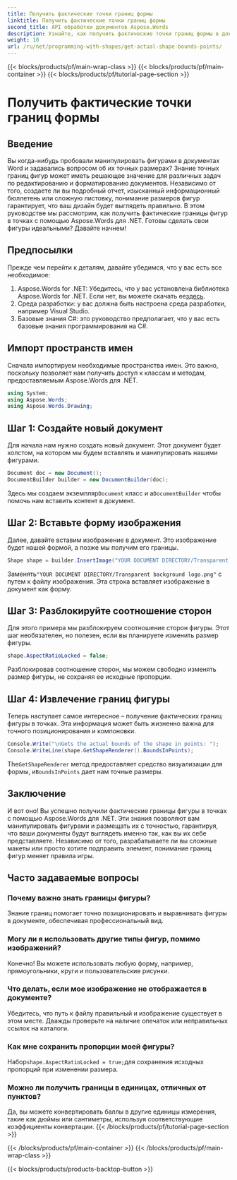 ```yaml
---
title: Получить фактические точки границ формы
linktitle: Получить фактические точки границ формы
second_title: API обработки документов Aspose.Words
description: Узнайте, как получить фактические точки границ формы в документах Word с помощью Aspose.Words для .NET. Изучите точную манипуляцию формой с помощью этого подробного руководства.
weight: 10
url: /ru/net/programming-with-shapes/get-actual-shape-bounds-points/
---
```


{{< blocks/products/pf/main-wrap-class >}}
{{< blocks/products/pf/main-container >}}
{{< blocks/products/pf/tutorial-page-section >}}

# Получить фактические точки границ формы

## Введение

Вы когда-нибудь пробовали манипулировать фигурами в документах Word и задавались вопросом об их точных размерах? Знание точных границ фигур может иметь решающее значение для различных задач по редактированию и форматированию документов. Независимо от того, создаете ли вы подробный отчет, изысканный информационный бюллетень или сложную листовку, понимание размеров фигур гарантирует, что ваш дизайн будет выглядеть правильно. В этом руководстве мы рассмотрим, как получить фактические границы фигур в точках с помощью Aspose.Words для .NET. Готовы сделать свои фигуры идеальными? Давайте начнем!

## Предпосылки

Прежде чем перейти к деталям, давайте убедимся, что у вас есть все необходимое:

1.  Aspose.Words for .NET: Убедитесь, что у вас установлена библиотека Aspose.Words for .NET. Если нет, вы можете скачать ее[здесь](https://releases.aspose.com/words/net/).
2. Среда разработки: у вас должна быть настроена среда разработки, например Visual Studio.
3. Базовые знания C#: это руководство предполагает, что у вас есть базовые знания программирования на C#.

## Импорт пространств имен

Сначала импортируем необходимые пространства имен. Это важно, поскольку позволяет нам получить доступ к классам и методам, предоставляемым Aspose.Words для .NET.

```csharp
using System;
using Aspose.Words;
using Aspose.Words.Drawing;
```

## Шаг 1: Создайте новый документ

Для начала нам нужно создать новый документ. Этот документ будет холстом, на котором мы будем вставлять и манипулировать нашими фигурами.

```csharp
Document doc = new Document();
DocumentBuilder builder = new DocumentBuilder(doc);
```

 Здесь мы создаем экземпляр`Document` класс и а`DocumentBuilder` чтобы помочь нам вставить контент в документ.

## Шаг 2: Вставьте форму изображения

Далее, давайте вставим изображение в документ. Это изображение будет нашей формой, а позже мы получим его границы.

```csharp
Shape shape = builder.InsertImage("YOUR DOCUMENT DIRECTORY/Transparent background logo.png");
```

 Заменять`"YOUR DOCUMENT DIRECTORY/Transparent background logo.png"` с путем к файлу изображения. Эта строка вставляет изображение в документ как форму.

## Шаг 3: Разблокируйте соотношение сторон

Для этого примера мы разблокируем соотношение сторон фигуры. Этот шаг необязателен, но полезен, если вы планируете изменить размер фигуры.

```csharp
shape.AspectRatioLocked = false;
```

Разблокировав соотношение сторон, мы можем свободно изменять размер фигуры, не сохраняя ее исходные пропорции.

## Шаг 4: Извлечение границ фигуры

Теперь наступает самое интересное – получение фактических границ фигуры в точках. Эта информация может быть жизненно важна для точного позиционирования и компоновки.

```csharp
Console.Write("\nGets the actual bounds of the shape in points: ");
Console.WriteLine(shape.GetShapeRenderer().BoundsInPoints);
```

 The`GetShapeRenderer` метод предоставляет средство визуализации для формы, и`BoundsInPoints` дает нам точные размеры.

## Заключение

И вот оно! Вы успешно получили фактические границы фигуры в точках с помощью Aspose.Words для .NET. Эти знания позволяют вам манипулировать фигурами и размещать их с точностью, гарантируя, что ваши документы будут выглядеть именно так, как вы их себе представляете. Независимо от того, разрабатываете ли вы сложные макеты или просто хотите подправить элемент, понимание границ фигур меняет правила игры.

## Часто задаваемые вопросы

### Почему важно знать границы фигуры?
Знание границ помогает точно позиционировать и выравнивать фигуры в документе, обеспечивая профессиональный вид.

### Могу ли я использовать другие типы фигур, помимо изображений?
Конечно! Вы можете использовать любую форму, например, прямоугольники, круги и пользовательские рисунки.

### Что делать, если мое изображение не отображается в документе?
Убедитесь, что путь к файлу правильный и изображение существует в этом месте. Дважды проверьте на наличие опечаток или неправильных ссылок на каталоги.

### Как мне сохранить пропорции моей фигуры?
Набор`shape.AspectRatioLocked = true;`для сохранения исходных пропорций при изменении размера.

### Можно ли получить границы в единицах, отличных от пунктов?
Да, вы можете конвертировать баллы в другие единицы измерения, такие как дюймы или сантиметры, используя соответствующие коэффициенты конвертации.
{{< /blocks/products/pf/tutorial-page-section >}}

{{< /blocks/products/pf/main-container >}}
{{< /blocks/products/pf/main-wrap-class >}}

{{< blocks/products/products-backtop-button >}}
